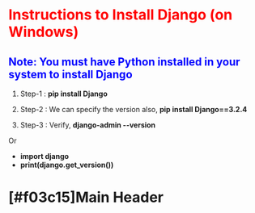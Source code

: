 # <font color="red">Instructions to Install Django (on Windows)</font>

## <font color="blue">Note: You must have Python installed in your system to install Django</font>

1. Step-1 : **pip install Django**

2. Step-2 : We can specify the version also, **pip install Django==3.2.4**

3. Step-3 : Verify, **django-admin --version**

Or

- **import django**
- **print(django.get_version())**



# [#f03c15]Main Header
